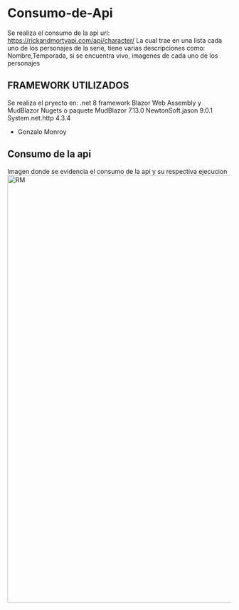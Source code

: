 
# Consumo-de-Api
Se realiza el consumo de la api 
url: https://rickandmortyapi.com/api/character/
La cual trae en una  lista cada  uno de los personajes de la serie, tiene varias descripciones como:
Nombre,Temporada, si se encuentra vivo, imagenes de  cada uno de los personajes   

## FRAMEWORK UTILIZADOS
Se realiza el pryecto en: .net 8
framework Blazor Web Assembly y MudBlazor 
Nugets o paquete 
MudBlazor 7.13.0
NewtonSoft.jason 9.0.1
System.net.http 4.3.4

- Gonzalo Monroy
## Consumo de la api
Imagen donde se evidencia  el consumo de la api y su  respectiva ejecucion 
<img width="960" alt="RM" src="https://github.com/user-attachments/assets/b44fc388-b552-4fb9-b3bd-2336c5733180">

